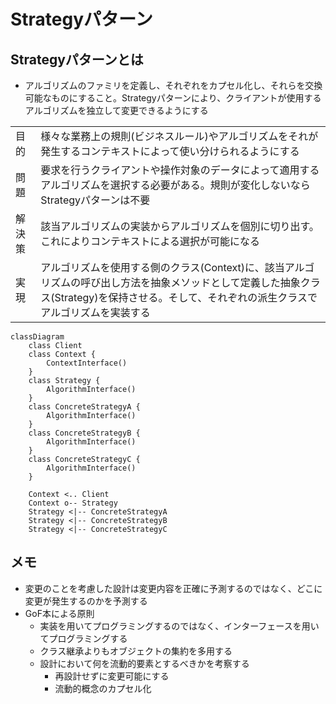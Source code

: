 # Strategyパターン

## Strategyパターンとは
- アルゴリズムのファミリを定義し、それぞれをカプセル化し、それらを交換可能なものにすること。Strategyパターンにより、クライアントが使用するアルゴリズムを独立して変更できるようにする

|    |    |
| ---- | ---- |
| 目的 | 様々な業務上の規則(ビジネスルール)やアルゴリズムをそれが発生するコンテキストによって使い分けられるようにする |
| 問題| 要求を行うクライアントや操作対象のデータによって適用するアルゴリズムを選択する必要がある。規則が変化しないならStrategyパターンは不要 |
| 解決策 | 該当アルゴリズムの実装からアルゴリズムを個別に切り出す。これによりコンテキストによる選択が可能になる |
| 実現| アルゴリズムを使用する側のクラス(Context)に、該当アルゴリズムの呼び出し方法を抽象メソッドとして定義した抽象クラス(Strategy)を保持させる。そして、それぞれの派生クラスでアルゴリズムを実装する |

```mermaid
classDiagram
    class Client
    class Context {
        ContextInterface()
    }
    class Strategy {
        AlgorithmInterface()
    }
    class ConcreteStrategyA {
        AlgorithmInterface()
    }
    class ConcreteStrategyB {
        AlgorithmInterface()
    }
    class ConcreteStrategyC {
        AlgorithmInterface()
    }

    Context <.. Client
    Context o-- Strategy
    Strategy <|-- ConcreteStrategyA
    Strategy <|-- ConcreteStrategyB
    Strategy <|-- ConcreteStrategyC
```


## メモ
- 変更のことを考慮した設計は変更内容を正確に予測するのではなく、どこに変更が発生するのかを予測する
- GoF本による原則
    - 実装を用いてプログラミングするのではなく、インターフェースを用いてプログラミングする
    - クラス継承よりもオブジェクトの集約を多用する
    - 設計において何を流動的要素とするべきかを考察する
        - 再設計せずに変更可能にする
        - 流動的概念のカプセル化